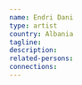 ```yaml
---
name: Endri Dani
type: artist
country: Albania
tagline:
description:
related-persons:
connections:
---
```

